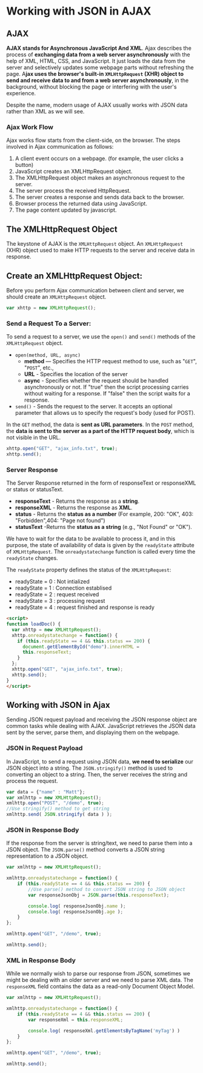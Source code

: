 # Working with JSON in AJAX
## AJAX
**AJAX stands for Asynchronous JavaScript And XML**. Ajax describes the process of **exchanging data from a web server asynchronously** with the help of XML, HTML, CSS, and JavaScript. It just loads the data from the server and selectively updates some webpage parts without refreshing the page. A**jax uses the browser's built-in `XMLHttpRequest` (XHR) object to send and receive data to and from a web server asynchronously**, in the background, without blocking the page or interfering with the user's experience.

Despite the name, modern usage of AJAX usually works with JSON data rather than XML as we will see.

### Ajax Work Flow
Ajax works flow starts from the client-side, on the browser. The steps involved in Ajax communication as follows:
1) A client event occurs on a webpage. (for example, the user clicks a button)
2) JavaScript creates an XMLHttpRequest object.
3) The XMLHttpRequest object makes an asynchronous request to the server.
4) The server process the received HttpRequest.
5) The server creates a response and sends data back to the browser.
6) Browser process the returned data using JavaScript.
7) The page content updated by javascript.

## The XMLHttpRequest Object
The keystone of AJAX is the `XMLHttpRequest` object. An `XMLHttpRequest` (XHR) object used to make HTTP requests to the server and receive data in response.

## Create an XMLHttpRequest Object:
Before you perform Ajax communication between client and server, we should create an `XMLHttpRequest` object.

```js
var xhttp = new XMLHttpRequest();
```

### Send a Request To a Server:
To send a request to a server, we use the `open()` and `send()` methods of the `XMLHttpRequest` object.
- `open(method, URL, async)`
    - **method** — Specifies the HTTP request method to use, such as "`GET`", "`POST`", etc.,
    - **URL** - Specifies the location of the server
    - **async** - Specifies whether the request should be handled asynchronously or not. If "true" then the script processing carries without waiting for a response. If "false" then the script waits for a response.
- `send()` - Sends the request to the server. It accepts an optional parameter that allows us to specify the request's body (used for POST).

In the `GET` method, the data is **sent as URL parameters**. In the `POST` method, the **data is sent to the server as a part of the HTTP request body**, which is not visible in the URL.

```js
xhttp.open("GET", "ajax_info.txt", true);
xhttp.send();
```

### Server Response
The Server Response returned in the form of responseText or responseXML or status or statusText.
- **responseText** - Returns the response as a **string**.
- **responseXML** - Returns the response as **XML**.
- **status** - Returns the **status as a number** (For example, 200: "OK", 403: "Forbidden",404: "Page not found")
- **statusText** -Returns the **status as a string** (e.g., "Not Found" or "OK").

We have to wait for the data to be available to process it, and in this purpose, the state of availability of data is given by the `readyState` attribute of `XMLHttpRequest`. The `onreadystatechange` function is called every time the `readyState` changes.

The `readyState` property defines the status of the `XMLHttpRequest`:
- readyState = 0 : Not intialized
- readyState = 1 : Connection establised
- readyState = 2 : request received
- readyState = 3 : processing request
- readyState = 4 : request finished and response is ready

```html
<script>
function loadDoc() {
  var xhttp = new XMLHttpRequest();
  xhttp.onreadystatechange = function() {
    if (this.readyState == 4 && this.status == 200) {
      document.getElementById("demo").innerHTML =
      this.responseText;
    }
  };
  xhttp.open("GET", "ajax_info.txt", true);
  xhttp.send();
}
</script>
```

## Working with JSON in Ajax
Sending JSON request payload and receiving the JSON response object are common tasks while dealing with AJAX. JavaScript retrieves the JSON data sent by the server, parse them, and displaying them on the webpage.

### JSON in Request Payload
In JavaScript, to send a request using JSON data, **we need to serialize** our JSON object into a string. The `JSON.stringify()` method is used to converting an object to a string. Then, the server receives the string and process the request.

```js
var data = {"name" : "Matt"};
var xmlhttp = new XMLHttpRequest();
xmlhttp.open("POST", "/demo", true);
//Use stringify() method to get string
xmlhttp.send( JSON.stringify( data ) );
```

### JSON in Response Body
If the response from the server is string/text, we need to parse them into a JSON object. The `JSON.parse()` method converts a JSON string representation to a JSON object.

```js
var xmlhttp = new XMLHttpRequest();

xmlhttp.onreadystatechange = function() {
    if (this.readyState == 4 && this.status == 200) {
        //Use parse() method to convert JSON string to JSON object
        var responseJsonObj = JSON.parse(this.responseText);

        console.log( responseJsonObj.name );
        console.log( responseJsonObj.age );
    }
};

xmlhttp.open("GET", "/demo", true);

xmlhttp.send();
```

### XML in Response Body
While we normally wish to parse our response from JSON, sometimes we might be dealing with an older server and we need to parse XML data. The `responseXML` field contains the data as a read-only Document Object Model.

```js
var xmlhttp = new XMLHttpRequest();

xmlhttp.onreadystatechange = function() {
    if (this.readyState == 4 && this.status == 200) {
        var responseXml = this.responseXML;

        console.log( responseXml.getElementsByTagName('myTag') )
    }
};

xmlhttp.open("GET", "/demo", true);

xmlhttp.send();
```